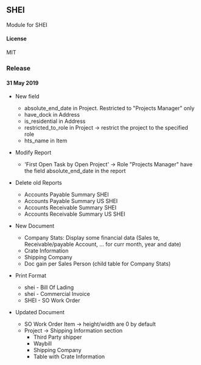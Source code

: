 ## SHEI

Module for SHEI

#### License

MIT

### Release

#### 31 May 2019
* New field 
    * absolute_end_date in Project. Restricted to "Projects Manager" only
    * have_dock in Address
    * is_residential in Address
    * restricted_to_role in Project -> restrict the project to the specified role
    * hts_name in Item

* Modify Report 
    * 'First Open Task by Open Project' -> Role "Projects Manager" have the field absolute_end_date in the report

* Delete old Reports
    * Accounts Payable Summary SHEI
    * Accounts Payable Summary US SHEI
    * Accounts Receivable Summary SHEI
    * Accounts Receivable Summary US SHEI

* New Document
    * Company Stats: Display some financial data (Sales te, Receivable/payable Account, ... for curr month, year and date)
    * Crate Information
    * Shipping Company
    * Doc gain per Sales Person (child table for Company Stats)

* Print Format
    * shei - Bill Of Lading
    * shei - Commercial Invoice
    * SHEI - SO Work Order

* Updated Document
    * SO Work Order Item -> height/width are 0 by default
    * Project -> Shipping Information section
        * Third Party shipper
        * Waybill
        * Shipping Company
        * Table with Crate Information